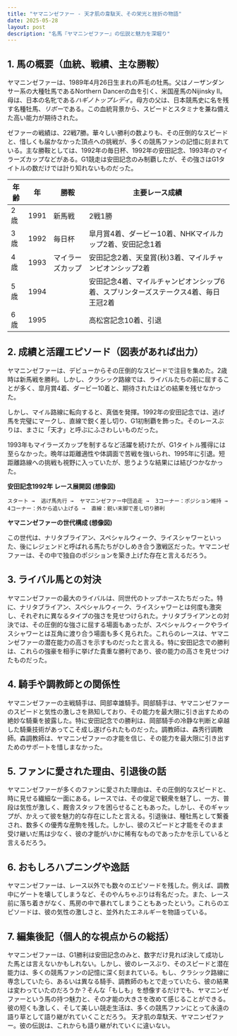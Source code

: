 ```yaml
---
title: "ヤマニンゼファー - 天才肌の韋駄天、その栄光と挫折の物語"
date: 2025-05-28
layout: post
description: "名馬『ヤマニンゼファー』の伝説と魅力を深堀り"
---
```


## 1. 馬の概要（血統、戦績、主な勝鞍）

ヤマニンゼファーは、1989年4月26日生まれの芦毛の牡馬。父はノーザンダンサー系の大種牡馬であるNorthern Dancerの血を引く、米国産馬のNijinsky II。母は、日本の名牝である*ハギノトップレディ*。母方の父は、日本競馬史に名を残す名種牡馬、*リボー*である。この血統背景から、スピードとスタミナを兼ね備えた高い能力が期待された。

ゼファーの戦績は、22戦7勝。華々しい勝利の数よりも、その圧倒的なスピードと、惜しくも届かなかった頂点への挑戦が、多くの競馬ファンの記憶に刻まれている。主な勝鞍としては、1992年の毎日杯、1992年の安田記念、1993年のマイラーズカップなどがある。G1競走は安田記念のみ制覇したが、その強さはG1タイトルの数だけでは計り知れないものだった。

| 年齢 | 年 | 勝鞍                                  | 主要レース成績                                                                 |
|------|----|---------------------------------------|---------------------------------------------------------------------------------|
| 2歳   | 1991 | 新馬戦                               | 2戦1勝                                                                         |
| 3歳   | 1992 | 毎日杯                                | 皐月賞4着、ダービー10着、NHKマイルカップ2着、安田記念1着                                  |
| 4歳   | 1993 | マイラーズカップ                         | 安田記念2着、天皇賞(秋)3着、マイルチャンピオンシップ2着                               |
| 5歳   | 1994 |                                       | 安田記念4着、マイルチャンピオンシップ6着、スプリンターズステークス4着、毎日王冠2着 |
| 6歳   | 1995 |                                       | 高松宮記念10着、引退                                                              |


## 2. 成績と活躍エピソード（図表があれば出力）

ヤマニンゼファーは、デビューからその圧倒的なスピードで注目を集めた。2歳時は新馬戦を勝利。しかし、クラシック路線では、ライバルたちの前に屈することが多く、皐月賞4着、ダービー10着と、期待されたほどの結果を残せなかった。

しかし、マイル路線に転向すると、真価を発揮。1992年の安田記念では、逃げ馬を完璧にマークし、直線で鋭く差し切り、G1初制覇を飾った。そのレースぶりは、まさに「天才」と呼ぶにふさわしいものだった。

1993年もマイラーズカップを制するなど活躍を続けたが、G1タイトル獲得には至らなかった。晩年は距離適性や体調面で苦戦を強いられ、1995年に引退。短距離路線への挑戦も視野に入っていたが、思うような結果には結びつかなかった。


**安田記念1992年 レース展開図 (想像図)**

```
スタート →  逃げ馬先行 →  ヤマニンゼファー中団追走 →  3コーナー：ポジション維持 →  4コーナー：外から追い上げる →  直線：鋭い末脚で差し切り勝利
```

**ヤマニンゼファーの世代構成 (想像図)**

この世代は、ナリタブライアン、スペシャルウィーク、ライスシャワーといった、後にレジェンドと呼ばれる馬たちがひしめき合う激戦区だった。ヤマニンゼファーは、その中で独自のポジションを築き上げた存在と言えるだろう。


## 3. ライバル馬との対決

ヤマニンゼファーの最大のライバルは、同世代のトップホースたちだった。特に、ナリタブライアン、スペシャルウィーク、ライスシャワーとは何度も激突し、それぞれに異なるタイプの強さを見せつけられた。ナリタブライアンとの対決では、その圧倒的な強さに屈する場面もあったが、スペシャルウィークやライスシャワーとは互角に渡り合う場面も多く見られた。これらのレースは、ヤマニンゼファーの潜在能力の高さを示すものだったと言える。特に安田記念での勝利は、これらの強豪を相手に挙げた貴重な勝利であり、彼の能力の高さを見せつけたものだった。

## 4. 騎手や調教師との関係性

ヤマニンゼファーの主戦騎手は、岡部幸雄騎手。岡部騎手は、ヤマニンゼファーのスピードと気性の激しさを熟知しており、その能力を最大限に引き出すための絶妙な騎乗を披露した。特に安田記念での勝利は、岡部騎手の冷静な判断と卓越した騎乗技術があってこそ成し遂げられたものだった。調教師は、森秀行調教師。森調教師は、ヤマニンゼファーの才能を信じ、その能力を最大限に引き出すためのサポートを惜しまなかった。


## 5. ファンに愛された理由、引退後の話

ヤマニンゼファーが多くのファンに愛された理由は、その圧倒的なスピードと、時に見せる繊細な一面にある。レースでは、その俊足で観衆を魅了し、一方、普段は気性が激しく、厩舎スタッフを困らせることもあった。しかし、そのギャップが、かえって彼を魅力的な存在にしたと言える。引退後は、種牡馬として繋養され、数多くの優秀な産駒を残した。しかし、彼のスピードと才能をそのまま受け継いだ馬は少なく、彼の才能がいかに稀有なものであったかを示していると言えるだろう。


## 6. おもしろハプニングや逸話

ヤマニンゼファーは、レース以外でも数々のエピソードを残した。例えば、調教中にゲートを壊してしまうなど、そのやんちゃぶりは有名だった。また、レース前に落ち着きがなく、馬房の中で暴れてしまうこともあったという。これらのエピソードは、彼の気性の激しさと、並外れたエネルギーを物語っている。


## 7. 編集後記（個人的な視点からの総括）

ヤマニンゼファーは、G1勝利は安田記念のみと、数字だけ見れば決して成功した馬とは言えないかもしれない。しかし、彼のレースぶり、そのスピードと潜在能力は、多くの競馬ファンの記憶に深く刻まれている。もし、クラシック路線に専念していたら、あるいは異なる騎手、調教師のもとで走っていたら、彼の結果は変わっていたのだろうか？そんな「もしも」を想像するだけでも、ヤマニンゼファーという馬の持つ魅力と、その才能の大きさを改めて感じることができる。  彼の短くも激しく、そして美しい競走生活は、多くの競馬ファンにとって永遠の語り草として語り継がれていくことだろう。  天才肌の韋駄天、ヤマニンゼファー。彼の伝説は、これからも語り継がれていくに違いない。
